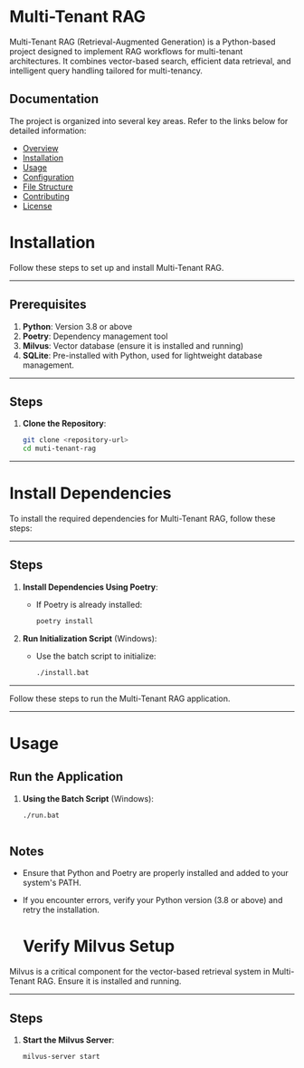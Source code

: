 # Multi-Tenant RAG

Multi-Tenant RAG (Retrieval-Augmented Generation) is a Python-based project designed to implement RAG workflows for multi-tenant architectures. It combines vector-based search, efficient data retrieval, and intelligent query handling tailored for multi-tenancy.

## Documentation

The project is organized into several key areas. Refer to the links below for detailed information:

- [Overview](docs/Overview.md)
- [Installation](docs/Installation.md)
- [Usage](docs/Usage.md)
- [Configuration](docs/Configuration.md)
- [File Structure](docs/FileStructure.md)
- [Contributing](docs/Contributing.md)
- [License](docs/License.md)

# Installation

Follow these steps to set up and install Multi-Tenant RAG.

---

## Prerequisites

1. **Python**: Version 3.8 or above
2. **Poetry**: Dependency management tool
3. **Milvus**: Vector database (ensure it is installed and running)
4. **SQLite**: Pre-installed with Python, used for lightweight database management.

---

## Steps

1. **Clone the Repository**:
   ```bash
   git clone <repository-url>
   cd muti-tenant-rag

---
# Install Dependencies

To install the required dependencies for Multi-Tenant RAG, follow these steps:

---

## Steps

1. **Install Dependencies Using Poetry**:
   - If Poetry is already installed:
     ```bash
     poetry install
     ```

2. **Run Initialization Script** (Windows):
   - Use the batch script to initialize:
     ```bash
     ./install.bat
     ```

---

Follow these steps to run the Multi-Tenant RAG application.

---
# Usage

## Run the Application

1. **Using the Batch Script** (Windows):
   ```bash
   ./run.bat



## Notes

- Ensure that Python and Poetry are properly installed and added to your system's PATH.
- If you encounter errors, verify your Python version (3.8 or above) and retry the installation.

  # Verify Milvus Setup

Milvus is a critical component for the vector-based retrieval system in Multi-Tenant RAG. Ensure it is installed and running.

---

## Steps

1. **Start the Milvus Server**:
   ```bash
   milvus-server start

